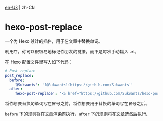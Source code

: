 [en-US](../README.md) | zh-CN

# hexo-post-replace

一个为 Hexo 设计的插件，用于在文章中替换单词。

利用它，你可以很容易地标记你朋友的链接，而不是每次手动输入 url。

在 Hexo 配置文件里写入如下代码：

```yaml
# Post replace
post_replace:
  before:
    '@Sukwants': '[@Sukwants](https://github.com/Sukwants)'
  after:
    'hexo-post-replace': '<a href="https://github.com/Sukwants/hexo-post-replace">hexo-post-replace</a>'
```

将你想要替换的单词写在冒号之前，将你想要用于替换的单词写在冒号之后。

`before` 下的规则将在文章渲染前执行，`after` 下的规则将在文章选然后执行。
